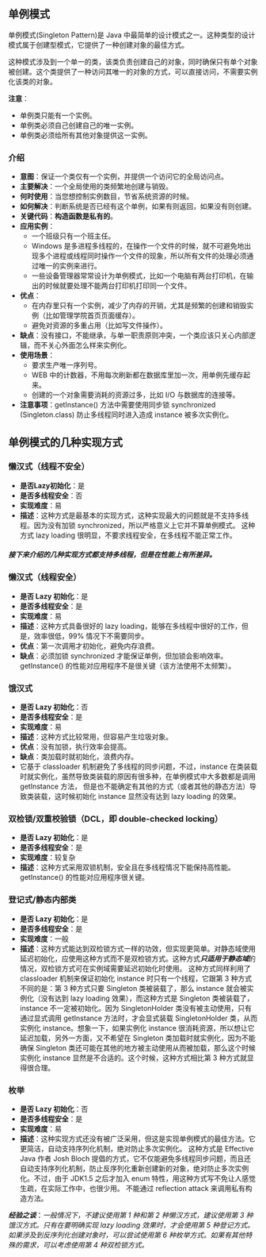 ## 单例模式
单例模式(Singleton Pattern)是 Java 中最简单的设计模式之一。这种类型的设计模式属于创建型模式，它提供了一种创建对象的最佳方式。

这种模式涉及到一个单一的类，该类负责创建自己的对象，同时确保只有单个对象被创建。这个类提供了一种访问其唯一的对象的方式，可以直接访问，不需要实例化该类的对象。

**注意**：
* 单例类只能有一个实例。
* 单例类必须自己创建自己的唯一实例。
* 单例类必须给所有其他对象提供这一实例。

### 介绍
* **意图**：保证一个类仅有一个实例，并提供一个访问它的全局访问点。
* **主要解决**：一个全局使用的类频繁地创建与销毁。
* **何时使用**：当您想控制实例数目，节省系统资源的时候。
* **如何解决**：判断系统是否已经有这个单例，如果有则返回，如果没有则创建。
* **关键代码**：**构造函数是私有的**。
* **应用实例**：
    * 一个班级只有一个班主任。
    * Windows 是多进程多线程的，在操作一个文件的时候，就不可避免地出现多个进程或线程同时操作一个文件的现象，所以所有文件的处理必须通过唯一的实例来进行。
    * 一些设备管理器常常设计为单例模式，比如一个电脑有两台打印机，在输出的时候就要处理不能两台打印机打印同一个文件。
* **优点**：
    * 在内存里只有一个实例，减少了内存的开销，尤其是频繁的创建和销毁实例（比如管理学院首页页面缓存）。
    * 避免对资源的多重占用（比如写文件操作）。
* **缺点**：没有接口，不能继承，与单一职责原则冲突，一个类应该只关心内部逻辑，而不关心外面怎么样来实例化。
* **使用场景**：
    * 要求生产唯一序列号。
    * WEB 中的计数器，不用每次刷新都在数据库里加一次，用单例先缓存起来。
    * 创建的一个对象需要消耗的资源过多，比如 I/O 与数据库的连接等。
* **注意事项**：getInstance() 方法中需要使用同步锁 synchronized (Singleton.class) 防止多线程同时进入造成 instance 被多次实例化。

## 单例模式的几种实现方式

### 懒汉式（线程不安全）
* **是否Lazy初始化**：是
* **是否多线程安全**：否
* **实现难度**：易
* **描述**：这种方式是最基本的实现方式，这种实现最大的问题就是不支持多线程。因为没有加锁 synchronized，所以严格意义上它并不算单例模式。
  这种方式 lazy loading 很明显，不要求线程安全，在多线程不能正常工作。

#### ***接下来介绍的几种实现方式都支持多线程，但是在性能上有所差异。***
### 懒汉式（线程安全）
* **是否 Lazy 初始化**：是
* **是否多线程安全**：是
* **实现难度**：易
* **描述**：这种方式具备很好的 lazy loading，能够在多线程中很好的工作，但是，效率很低，99% 情况下不需要同步。
* **优点**：第一次调用才初始化，避免内存浪费。
* **缺点**：必须加锁 synchronized 才能保证单例，但加锁会影响效率。
  getInstance() 的性能对应用程序不是很关键（该方法使用不太频繁）。

### 饿汉式
* **是否 Lazy 初始化**：否
* **是否多线程安全**：是
* **实现难度**：易
* **描述**：这种方式比较常用，但容易产生垃圾对象。
* **优点**：没有加锁，执行效率会提高。
* **缺点**：类加载时就初始化，浪费内存。
* 它基于 classloader 机制避免了多线程的同步问题，不过，instance 在类装载时就实例化，虽然导致类装载的原因有很多种，在单例模式中大多数都是调用 getInstance 方法， 但是也不能确定有其他的方式（或者其他的静态方法）导致类装载，这时候初始化 instance 显然没有达到 lazy loading 的效果。

### 双检锁/双重校验锁（DCL，即 double-checked locking）
* **是否 Lazy 初始化**：是
* **是否多线程安全**：是
* **实现难度**：较复杂
* **描述**：这种方式采用双锁机制，安全且在多线程情况下能保持高性能。
  getInstance() 的性能对应用程序很关键。

### 登记式/静态内部类
* **是否 Lazy 初始化**：是
* **是否多线程安全**：是
* **实现难度**：一般
* **描述**：这种方式能达到双检锁方式一样的功效，但实现更简单。对静态域使用延迟初始化，应使用这种方式而不是双检锁方式。这种方式***只适用于静态域***的情况，双检锁方式可在实例域需要延迟初始化时使用。
  这种方式同样利用了 classloader 机制来保证初始化 instance 时只有一个线程，它跟第 3 种方式不同的是：第 3 种方式只要 Singleton 类被装载了，那么 instance 就会被实例化（没有达到 lazy loading 效果），而这种方式是 Singleton 类被装载了，instance 不一定被初始化。因为 SingletonHolder 类没有被主动使用，只有通过显式调用 getInstance 方法时，才会显式装载 SingletonHolder 类，从而实例化 instance。想象一下，如果实例化 instance 很消耗资源，所以想让它延迟加载，另外一方面，又不希望在 Singleton 类加载时就实例化，因为不能确保 Singleton 类还可能在其他的地方被主动使用从而被加载，那么这个时候实例化 instance 显然是不合适的。这个时候，这种方式相比第 3 种方式就显得很合理。

### 枚举
* **是否 Lazy 初始化**：否
* **是否多线程安全**：是
* **实现难度**：易
* **描述**：这种实现方式还没有被广泛采用，但这是实现单例模式的最佳方法。它更简洁，自动支持序列化机制，绝对防止多次实例化。
  这种方式是 Effective Java 作者 Josh Bloch 提倡的方式，它不仅能避免多线程同步问题，而且还自动支持序列化机制，防止反序列化重新创建新的对象，绝对防止多次实例化。不过，由于 JDK1.5 之后才加入 enum 特性，用这种方式写不免让人感觉生疏，在实际工作中，也很少用。
  不能通过 reflection attack 来调用私有构造方法。

***经验之谈***：*一般情况下，不建议使用第 1 种和第 2 种懒汉方式，建议使用第 3 种饿汉方式。只有在要明确实现 lazy loading 效果时，才会使用第 5 种登记方式。如果涉及到反序列化创建对象时，可以尝试使用第 6 种枚举方式。如果有其他特殊的需求，可以考虑使用第 4 种双检锁方式。*